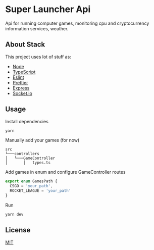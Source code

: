 # Super Launcher Api

Api for running computer games, monitoring cpu and cryptocurrency information services, weather.

## About Stack

This project uses lot of stuff as:

- [Node](https://nodejs.org/en/)
- [TypeScript](https://www.typescriptlang.org/)
- [Eslint](https://eslint.org/)
- [Prettier](https://prettier.io/)
- [Express](https://expressjs.com/pt-br/)
- [Socket.io](https://socket.io/)

## Usage

Install dependencies
```bash
yarn 
```

Manually add your games (for now)
```
src
└───controllers
│   └───GameController
│       │   types.ts
```
Add games in enum and configure GameController routes
```typescript
export enum GamesPath {
  CSGO = 'your_path',
  ROCKET_LEAGUE = 'your_path'
}
```

Run
```bash
yarn dev
```

## License
[MIT](https://choosealicense.com/licenses/mit/)
